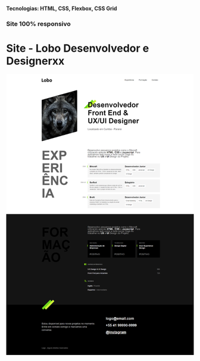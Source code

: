 <h4>Tecnologias: HTML, CSS, Flexbox, CSS Grid</h4>
<h3>Site 100% responsivo</h3>

# Site - Lobo Desenvolvedor e Designerxx

<img src="https://github.com/dieegobs/Lobo---Desenvolvedor-e-Designer/blob/main/img/lobo.png?raw=true"/>
